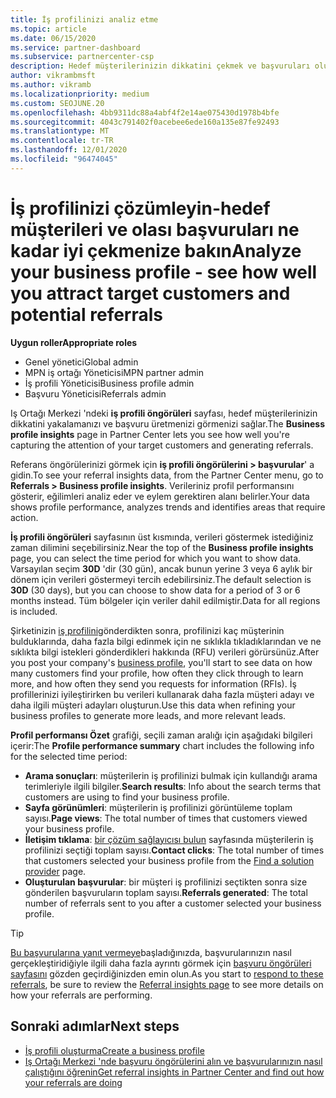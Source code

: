 ```yaml
---
title: İş profilinizi analiz etme
ms.topic: article
ms.date: 06/15/2020
ms.service: partner-dashboard
ms.subservice: partnercenter-csp
description: Hedef müşterilerinizin dikkatini çekmek ve başvuruları oluşturmak için Iş profili öngörüleri sayfasını nasıl kullanacağınızı öğrenin.
author: vikrambmsft
ms.author: vikramb
ms.localizationpriority: medium
ms.custom: SEOJUNE.20
ms.openlocfilehash: 4bb9311dc88a4abf4f2e14ae075430d1978b4bfe
ms.sourcegitcommit: 4043c791402f0acebee6ede160a135e87fe92493
ms.translationtype: MT
ms.contentlocale: tr-TR
ms.lasthandoff: 12/01/2020
ms.locfileid: "96474045"
---
```

# <a name="analyze-your-business-profile---see-how-well-you-attract-target-customers-and-potential-referrals"></a><span data-ttu-id="44f64-103">İş profilinizi çözümleyin-hedef müşterileri ve olası başvuruları ne kadar iyi çekmenize bakın</span><span class="sxs-lookup"><span data-stu-id="44f64-103">Analyze your business profile - see how well you attract target customers and potential referrals</span></span>
<!-- 
https://go.microsoft.com/fwlink/?linkid=849120
-->

<span data-ttu-id="44f64-104">**Uygun roller**</span><span class="sxs-lookup"><span data-stu-id="44f64-104">**Appropriate roles**</span></span>

- <span data-ttu-id="44f64-105">Genel yönetici</span><span class="sxs-lookup"><span data-stu-id="44f64-105">Global admin</span></span>
- <span data-ttu-id="44f64-106">MPN iş ortağı Yöneticisi</span><span class="sxs-lookup"><span data-stu-id="44f64-106">MPN partner admin</span></span>
- <span data-ttu-id="44f64-107">İş profili Yöneticisi</span><span class="sxs-lookup"><span data-stu-id="44f64-107">Business profile admin</span></span>
- <span data-ttu-id="44f64-108">Başvuru Yöneticisi</span><span class="sxs-lookup"><span data-stu-id="44f64-108">Referrals admin</span></span>

<span data-ttu-id="44f64-109">Iş Ortağı Merkezi 'ndeki **iş profili öngörüleri** sayfası, hedef müşterilerinizin dikkatini yakalamanızı ve başvuru üretmenizi görmenizi sağlar.</span><span class="sxs-lookup"><span data-stu-id="44f64-109">The **Business profile insights** page in Partner Center lets you see how well you're capturing the attention of your target customers and generating referrals.</span></span>

<span data-ttu-id="44f64-110">Referans öngörülerinizi görmek için **iş profili öngörülerini > başvurular**' a gidin.</span><span class="sxs-lookup"><span data-stu-id="44f64-110">To see your referral insights data, from the Partner Center menu, go to **Referrals > Business profile insights**.</span></span> <span data-ttu-id="44f64-111">Verileriniz profil performansını gösterir, eğilimleri analiz eder ve eylem gerektiren alanı belirler.</span><span class="sxs-lookup"><span data-stu-id="44f64-111">Your data shows profile performance, analyzes trends and identifies areas that require action.</span></span>

<span data-ttu-id="44f64-112">**İş profili öngörüleri** sayfasının üst kısmında, verileri göstermek istediğiniz zaman dilimini seçebilirsiniz.</span><span class="sxs-lookup"><span data-stu-id="44f64-112">Near the top of the **Business profile insights** page, you can select the time period for which you want to show data.</span></span> <span data-ttu-id="44f64-113">Varsayılan seçim **30D** 'dir (30 gün), ancak bunun yerine 3 veya 6 aylık bir dönem için verileri göstermeyi tercih edebilirsiniz.</span><span class="sxs-lookup"><span data-stu-id="44f64-113">The default selection is **30D** (30 days), but you can choose to show data for a period of 3 or 6 months instead.</span></span> <span data-ttu-id="44f64-114">Tüm bölgeler için veriler dahil edilmiştir.</span><span class="sxs-lookup"><span data-stu-id="44f64-114">Data for all regions is included.</span></span>

<span data-ttu-id="44f64-115">Şirketinizin [iş profilini](create-a-marketing-profile.md)gönderdikten sonra, profilinizi kaç müşterinin bulduklarında, daha fazla bilgi edinmek için ne sıklıkla tıkladıklarından ve ne sıklıkta bilgi istekleri gönderdikleri hakkında (RFU) verileri görürsünüz.</span><span class="sxs-lookup"><span data-stu-id="44f64-115">After you post your company's [business profile](create-a-marketing-profile.md), you'll start to see data on how many customers find your profile, how often they click through to learn more, and how often they send you requests for information (RFIs).</span></span> <span data-ttu-id="44f64-116">İş profillerinizi iyileştirirken bu verileri kullanarak daha fazla müşteri adayı ve daha ilgili müşteri adayları oluşturun.</span><span class="sxs-lookup"><span data-stu-id="44f64-116">Use this data when refining your business profiles to generate more leads, and more relevant leads.</span></span>

<span data-ttu-id="44f64-117">**Profil performansı Özet** grafiği, seçili zaman aralığı için aşağıdaki bilgileri içerir:</span><span class="sxs-lookup"><span data-stu-id="44f64-117">The **Profile performance summary** chart includes the following info for the selected time period:</span></span>

- <span data-ttu-id="44f64-118">**Arama sonuçları**: müşterilerin iş profilinizi bulmak için kullandığı arama terimleriyle ilgili bilgiler.</span><span class="sxs-lookup"><span data-stu-id="44f64-118">**Search results**: Info about the search terms that customers are using to find your business profile.</span></span>
- <span data-ttu-id="44f64-119">**Sayfa görünümleri**: müşterilerin iş profilinizi görüntüleme toplam sayısı.</span><span class="sxs-lookup"><span data-stu-id="44f64-119">**Page views**: The total number of times that customers viewed your business profile.</span></span>
- <span data-ttu-id="44f64-120">**İletişim tıklama**: [bir çözüm sağlayıcısı bulun](https://www.microsoft.com/solution-providers/home) sayfasında müşterilerin iş profilinizi seçtiği toplam sayısı.</span><span class="sxs-lookup"><span data-stu-id="44f64-120">**Contact clicks**: The total number of times that customers selected your business profile from the [Find a solution provider](https://www.microsoft.com/solution-providers/home) page.</span></span>
- <span data-ttu-id="44f64-121">**Oluşturulan başvurular**: bir müşteri iş profilinizi seçtikten sonra size gönderilen başvuruların toplam sayısı.</span><span class="sxs-lookup"><span data-stu-id="44f64-121">**Referrals generated**: The total number of referrals sent to you after a customer selected your business profile.</span></span>

> [!TIP]
> <span data-ttu-id="44f64-122">[Bu başvurularına yanıt vermeye](manage-leads.md)başladığınızda, başvurularınızın nasıl gerçekleştiridiğiyle ilgili daha fazla ayrıntı görmek için [başvuru öngörüleri sayfasını](referral-insights.md) gözden geçirdiğinizden emin olun.</span><span class="sxs-lookup"><span data-stu-id="44f64-122">As you start to [respond to these referrals](manage-leads.md), be sure to review the [Referral insights page](referral-insights.md) to see more details on how your referrals are performing.</span></span>

## <a name="next-steps"></a><span data-ttu-id="44f64-123">Sonraki adımlar</span><span class="sxs-lookup"><span data-stu-id="44f64-123">Next steps</span></span>

- [<span data-ttu-id="44f64-124">İş profili oluşturma</span><span class="sxs-lookup"><span data-stu-id="44f64-124">Create a business profile</span></span>](create-a-marketing-profile.md)
- [<span data-ttu-id="44f64-125">Iş Ortağı Merkezi 'nde başvuru öngörülerini alın ve başvurularınızın nasıl çalıştığını öğrenin</span><span class="sxs-lookup"><span data-stu-id="44f64-125">Get referral insights in Partner Center and find out how your referrals are doing</span></span>](referral-insights.md)